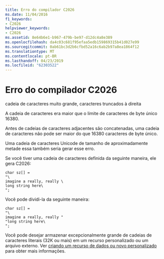 ```yaml
---
title: Erro do compilador C2026
ms.date: 11/04/2016
f1_keywords:
- C2026
helpviewer_keywords:
- C2026
ms.assetid: 8e64b6e1-b967-479b-be97-d12dc4a8e389
ms.openlocfilehash: da4c03c681f95efaa5edb159869315b41d027e99
ms.sourcegitcommit: 0ab61bc3d2b6cfbd52a16c6ab2b97a8ea1864f12
ms.translationtype: MT
ms.contentlocale: pt-BR
ms.lasthandoff: 04/23/2019
ms.locfileid: "62303522"
---
```

# <a name="compiler-error-c2026"></a>Erro do compilador C2026

cadeia de caracteres muito grande, caracteres truncados à direita

A cadeia de caracteres era maior que o limite de caracteres de byte único 16380.

Antes de cadeias de caracteres adjacentes são concatenadas, uma cadeia de caracteres não pode ser maior do que 16380 caracteres de byte único.

Uma cadeia de caracteres Unicode de tamanho de aproximadamente metade essa também seria gerar esse erro.

Se você tiver uma cadeia de caracteres definida da seguinte maneira, ele gera C2026:

```
char sz[] =
"\
imagine a really, really \
long string here\
";
```

Você pode dividi-la da seguinte maneira:

```
char sz[] =
"\
imagine a really, really "
"long string here\
";
```

Você pode desejar armazenar excepcionalmente grande de cadeias de caracteres literais (32K ou mais) em um recurso personalizado ou um arquivo externo. Ver [criando um recurso de dados ou novo personalizado](../../windows/creating-a-new-custom-or-data-resource.md) para obter mais informações.